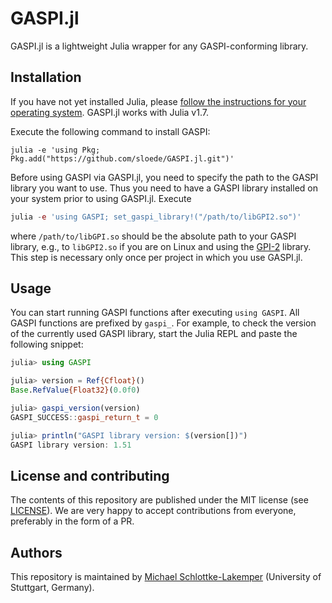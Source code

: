 # GASPI.jl
GASPI.jl is a lightweight Julia wrapper for any GASPI-conforming library.


## Installation
If you have not yet installed Julia, please [follow the instructions for your
operating system](https://julialang.org/downloads/platform/). GASPI.jl works
with Julia v1.7.

Execute the following command to install GASPI:
```shell
julia -e 'using Pkg; Pkg.add("https://github.com/sloede/GASPI.jl.git")'
```

Before using GASPI via GASPI.jl, you need to specify the path to the GASPI
library you want to use. Thus you need to have a GASPI library installed on your
system prior to using GASPI.jl. Execute
```julia
julia -e 'using GASPI; set_gaspi_library!("/path/to/libGPI2.so")'
```
where `/path/to/libGPI.so` should be the absolute path to your GASPI library,
e.g., to `libGPI2.so` if you are on Linux and using the
[GPI-2](https://github.com/cc-hpc-itwm/GPI-2) library. This step is necessary
only once per project in which you use GASPI.jl.


## Usage
You can start running GASPI functions after executing `using GASPI`. All GASPI
functions are prefixed by `gaspi_`. For example, to check the version of the
currently used GASPI library, start the Julia REPL and paste the following
snippet:
```julia
julia> using GASPI

julia> version = Ref{Cfloat}()
Base.RefValue{Float32}(0.0f0)

julia> gaspi_version(version)
GASPI_SUCCESS::gaspi_return_t = 0

julia> println("GASPI library version: $(version[])")
GASPI library version: 1.51
```


## License and contributing
The contents of this repository are published under the MIT license (see [LICENSE](LICENSE)). We are
very happy to accept contributions from everyone, preferably in the form of a PR.


## Authors
This repository is maintained by
[Michael Schlottke-Lakemper](https://www.hlrs.de/about-us/organization/divisions-departments/av/tasc/)
(University of Stuttgart, Germany).
